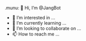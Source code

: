 .munu: 👋 Hi, I’m @JangBot
- 👀 I’m interested in ...
- 🌱 I’m currently learning ...
- 💞️ I’m looking to collaborate on ...
- 📫 How to reach me ...

<!---
JangBot/JangBot is a ✨ special ✨ repository because its `README.md` (this file) appears on your GitHub profile.
You can click the Preview link to take a look at your changes.
--->
